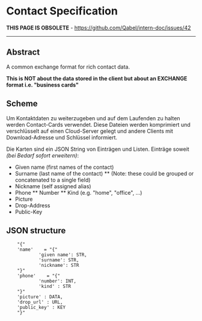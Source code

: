 # Contact Specification

**THIS PAGE IS OBSOLETE** - https://github.com/Qabel/intern-doc/issues/42
***

## Abstract
A common exchange format for rich contact data.

**This is NOT about the data stored in the client but about an EXCHANGE format i.e. "business cards"**

## Scheme

Um Kontaktdaten zu weiterzugeben und auf dem Laufenden zu halten werden Contact-Cards verwendet. Diese Dateien werden komprimiert und verschlüsselt auf einen Cloud-Server gelegt und andere Clients mit Download-Adresse und Schlüssel informiert.

Die Karten sind ein JSON String von Einträgen und Listen. Einträge soweit *(bei Bedarf sofort erweitern)*:

* Given name (first names of the contact)
* Surname (last name of the contact)
** (Note: these could be grouped or concatenated to a single field)
* Nickname (self assigned alias)
* Phone
** Number
** Kind (e.g. "home", "office", ...)
* Picture
* Drop-Address
* Public-Key

## JSON structure

        "{"
        'name'    = "{"
                'given name': STR,
                'surname': STR,
                'nickname': STR
        "}"
        'phone'    = "{"
                'number': INT,
                'kind' : STR
        "}"
        'picture' : DATA,
        'drop_url' : URL,
        'public_key' : KEY
        "}"